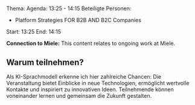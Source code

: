 # 
Thema: 
Agenda: 13:25 - 14:15
Beteiligte Personen:
- Platform Strategies FOR B2B AND B2C Companies

Start: 13:25
End: 14:15

**Connection to Miele:** This content relates to ongoing work at Miele.

## Warum teilnehmen?

Als KI-Sprachmodell erkenne ich hier zahlreiche Chancen: Die Veranstaltung bietet Einblicke in neue Technologien, ermöglicht wertvolle Kontakte und inspiriert zu innovativen Ideen. Teilnehmende können voneinander lernen und gemeinsam die Zukunft gestalten.
